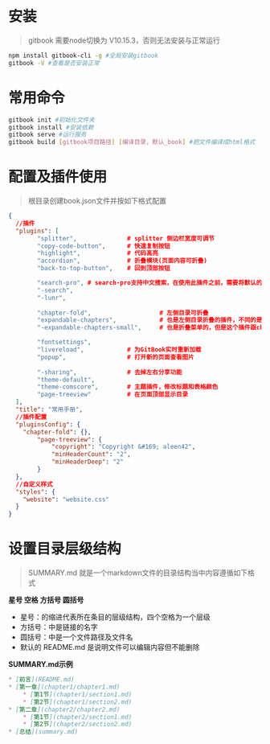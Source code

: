 # 安装

> gitbook 需要node切换为 V10.15.3，否则无法安装与正常运行

~~~bash
npm install gitbook-cli -g #全局安装gitbook
gitbook -V #查看是否安装正常
~~~

# 常用命令

```bash
gitbook init #初始化文件夹
gitbook install #安装依赖
gitbook serve #运行服务
gitbook build [gitbook项目路径] [编译目录，默认_book] #把文件编译成html格式
```

# 配置及插件使用

> 根目录创建book.json文件并按如下格式配置

```json
{
  //插件
  "plugins": [
        "splitter",              # splitter 侧边栏宽度可调节
        "copy-code-button",      # 快速复制按钮
        "highlight",             # 代码高亮
        "accordion",             # 折叠模块(页面内容可折叠)
        "back-to-top-button",    # 回到顶部按钮

        "search-pro", # search-pro支持中文搜索，在使用此插件之前，需要将默认的search和lunr 插件去掉
        "-search",         
        "-lunr",
        
        "chapter-fold",                   # 左侧目录可折叠
        "expandable-chapters",            # 也是左侧目录折叠的插件，不同的是可以解决chapter-fold插件的bug
        "-expandable-chapters-small",     # 也是折叠菜单的，但是这个插件跟chapter-fold有一样的bug

        "fontsettings",
        "livereload",            # 为GitBook实时重新加载
        "popup",                 # 打开新的页面查看图片
        
        "-sharing",              # 去掉左右分享功能
        "theme-default",
        "theme-comscore",        # 主题插件，修改标题和表格颜色
        "page-treeview"          # 在页面顶部显示目录
  ],
  "title": "常用手册",
  //插件配置
  "pluginsConfig": {
    "chapter-fold": {},
        "page-treeview": {
            "copyright": "Copyright &#169; aleen42",
            "minHeaderCount": "2",
            "minHeaderDeep": "2"
        }
  },
  //自定义样式
  "styles": {
    "website": "website.css"
  }
}
```

# 设置目录层级结构

> SUMMARY.md 就是一个markdown文件的目录结构当中内容遵循如下格式

**星号 空格 方括号 圆括号**

  * 星号：的缩进代表所在条目的层级结构，四个空格为一个层级
  * 方括号：中是链接的名字
  * 圆括号：中是一个文件路径及文件名
  * 默认的 README.md 是说明文件可以编辑内容但不能删除

**SUMMARY.md示例**

```markdown
* [前言](README.md)
* [第一章](chapter1/chapter1.md)
    * [第1节](chapter1/section1.md)
    * [第2节](chapter1/section2.md)
* [第二章](chapter2/chapter2.md)
    * [第1节](chapter2/section1.md)
    * [第2节](chapter2/section2.md)
* [总结](summary.md)
```


